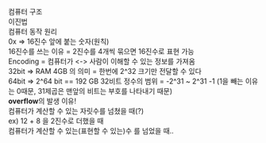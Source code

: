 컴퓨터 구조  
이진법  
컴퓨터 동작 원리  
0x => 16진수 앞에 붙는 숫자(원칙)  
16진수를 쓰는 이유 = 2진수를 4개씩 묶으면 16진수로 표현 가능  
Encoding = 컴퓨터가 <-> 사람이 이해할 수 있는 정보를 가져옴  
32bit => RAM 4GB 의 의미 = 한번에 2^32 크기만 전달할 수 있다  
64bit => 2^64 bit == 192 GB
32비트 정수의 범위 = -2^31 ~ 2^31 -1 (1을 빼는 이유는 0때문, 31제곱은 맨앞의 비트는 부호를 나타내기 때문)  
**overflow**의 발생 이유!  
컴퓨터가 계산할 수 있는 자릿수를 넘쳤을 때(?)  
ex) 12 + 8 을 2진수로 더했을 때  
컴퓨터가 계산할 수 있는(표현할 수 있는)수 를 넘었을 때..
